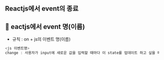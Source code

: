 ## Reactjs에서 event의 종료 
## 🙌 eactjs에서 event 명(이름)
- 규칙 : on + js의 이벤트 명(이름)


```js
<js 이벤트명>
change : 사용자가 input에 새로운 값을 입력할 때마다 이 state를 업데이트 하고 싶을 때
 
 
```


